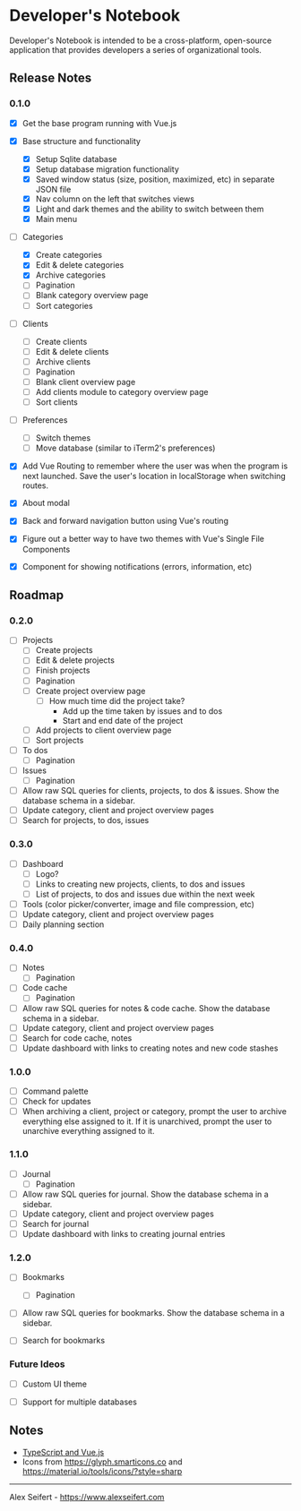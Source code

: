 # Developer's Notebook

Developer's Notebook is intended to be a cross-platform, open-source application that provides developers a series of organizational tools.

## Release Notes

### 0.1.0
- [x] Get the base program running with Vue.js
- [x] Base structure and functionality
    - [x] Setup Sqlite database
    - [x] Setup database migration functionality
    - [x] Saved window status (size, position, maximized, etc) in separate JSON file
    - [x] Nav column on the left that switches views
    - [x] Light and dark themes and the ability to switch between them
    - [x] Main menu
- [ ] Categories
    - [x] Create categories
    - [x] Edit & delete categories
    - [x] Archive categories
    - [ ] Pagination
    - [ ] Blank category overview page
    - [ ] Sort categories
- [ ] Clients
    - [ ] Create clients
    - [ ] Edit & delete clients
    - [ ] Archive clients
    - [ ] Pagination
    - [ ] Blank client overview page
    - [ ] Add clients module to category overview page
    - [ ] Sort clients
- [ ] Preferences
    - [ ] Switch themes
    - [ ] Move database (similar to iTerm2's preferences)
- [x] Add Vue Routing to remember where the user was when the program is next launched. Save the user's location in localStorage when switching routes.
- [x] About modal
- [x] Back and forward navigation button using Vue's routing
- [x] Figure out a better way to have two themes with Vue's Single File Components
- [x] Component for showing notifications (errors, information, etc)


## Roadmap

### 0.2.0
- [ ] Projects
    - [ ] Create projects
    - [ ] Edit & delete projects
    - [ ] Finish projects
    - [ ] Pagination
    - [ ] Create project overview page
        - [ ] How much time did the project take?
            - Add up the time taken by issues and to dos
            - Start and end date of the project
    - [ ] Add projects to client overview page
    - [ ] Sort projects
- [ ] To dos
    - [ ] Pagination
- [ ] Issues
    - [ ] Pagination
- [ ] Allow raw SQL queries for clients, projects, to dos & issues. Show the database schema in a sidebar.
- [ ] Update category, client and project overview pages
- [ ] Search for projects, to dos, issues

### 0.3.0
- [ ] Dashboard
    - [ ] Logo?
    - [ ] Links to creating new projects, clients, to dos and issues
    - [ ] List of projects, to dos and issues due within the next week
- [ ] Tools (color picker/converter, image and file compression, etc)
- [ ] Update category, client and project overview pages
- [ ] Daily planning section

### 0.4.0
- [ ] Notes
    - [ ] Pagination
- [ ] Code cache
    - [ ] Pagination
- [ ] Allow raw SQL queries for notes & code cache. Show the database schema in a sidebar.
- [ ] Update category, client and project overview pages
- [ ] Search for code cache, notes
- [ ] Update dashboard with links to creating notes and new code stashes

### 1.0.0
- [ ] Command palette
- [ ] Check for updates
- [ ] When archiving a client, project or category, prompt the user to archive everything else assigned to it. If it is unarchived, prompt the user to unarchive everything assigned to it.

### 1.1.0
- [ ] Journal
    - [ ] Pagination
- [ ] Allow raw SQL queries for journal. Show the database schema in a sidebar.
- [ ] Update category, client and project overview pages
- [ ] Search for journal
- [ ] Update dashboard with links to creating journal entries

### 1.2.0
- [ ] Bookmarks
    - [ ] Pagination
- [ ] Allow raw SQL queries for bookmarks. Show the database schema in a sidebar.
- [ ] Search for bookmarks


### Future Ideos
- [ ] Custom UI theme
- [ ] Support for multiple databases


## Notes

- [TypeScript and Vue.js](https://github.com/Microsoft/TypeScript-Vue-Starter)
- Icons from https://glyph.smarticons.co and https://material.io/tools/icons/?style=sharp

---

Alex Seifert - https://www.alexseifert.com
